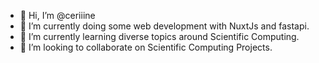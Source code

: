 - 👋 Hi, I’m @ceriiine
- 👀 I’m currently doing some web development with NuxtJs and fastapi.
- 🌱 I’m currently learning diverse topics around Scientific Computing.
- 🤝 I’m looking to collaborate on Scientific Computing Projects.
